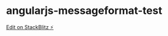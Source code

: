 # angularjs-messageformat-test

[Edit on StackBlitz ⚡️](https://stackblitz.com/edit/angularjs-messageformat-test)